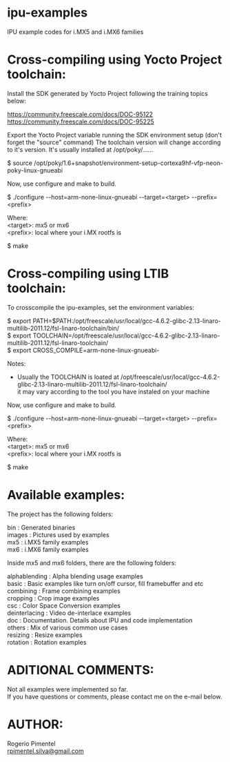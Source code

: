 ipu-examples
============

IPU example codes for i.MX5 and i.MX6 families  

Cross-compiling using Yocto Project toolchain:
==============================================

Install the SDK generated by Yocto Project following the training topics below:  

https://community.freescale.com/docs/DOC-95122   
https://community.freescale.com/docs/DOC-95225
  
Export the Yocto Project variable running the SDK environment setup (don't forget the "source" command)
The toolchain version will change according to it's version. It's usually installed at /opt/poky/......  

$ source /opt/poky/1.6+snapshot/environment-setup-cortexa9hf-vfp-neon-poky-linux-gnueabi  

Now, use configure and make to build.  

$ ./configure --host=arm-none-linux-gnueabi --target=\<target> --prefix=\<prefix>  

Where:  
\<target>: mx5 or mx6  
\<prefix>: local where your i.MX rootfs is  
  
$ make  

Cross-compiling using LTIB toolchain:
=====================================

To crosscompile the ipu-examples, set the environment variables:

$ export PATH=$PATH:/opt/freescale/usr/local/gcc-4.6.2-glibc-2.13-linaro-multilib-2011.12/fsl-linaro-toolchain/bin/  
$ export TOOLCHAIN=/opt/freescale/usr/local/gcc-4.6.2-glibc-2.13-linaro-multilib-2011.12/fsl-linaro-toolchain/  
$ export CROSS_COMPILE=arm-none-linux-gnueabi-

Notes:  
* Usually the TOOLCHAIN is loated at /opt/freescale/usr/local/gcc-4.6.2-glibc-2.13-linaro-multilib-2011.12/fsl-linaro-toolchain/  
it may vary according to the tool you have instaled on your machine  

Now, use configure and make to build.  
  
$ ./configure --host=arm-none-linux-gnueabi --target=\<target> --prefix=\<prefix>  

Where:  
\<target>: mx5 or mx6  
\<prefix>: local where your i.MX rootfs is  
  
$ make  

Available examples:
===================

The project has the following folders:

bin             : Generated binaries  
images          : Pictures used by examples  
mx5             : i.MX5 family examples  
mx6             : i.MX6 family examples  

Inside mx5 and mx6 folders, there are the following folders:

alphablending   : Alpha blending usage examples  
basic           : Basic examples like turn on/off cursor, fill framebuffer and etc  
combining       : Frame combining examples  
cropping        : Crop image examples  
csc             : Color Space Conversion examples  
deinterlacing   : Video de-interlace examples  
doc             : Documentation. Details about IPU and code implementation  
others          : Mix of various common use cases  
resizing        : Resize examples  
rotation        : Rotation examples  

ADITIONAL COMMENTS:
===================

Not all examples were implemented so far.  
If you have questions or comments, please contact me on the e-mail below.  

AUTHOR:
=======

Rogerio Pimentel  
rpimentel.silva@gmail.com  

